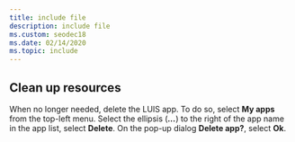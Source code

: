 ```yaml
---
title: include file
description: include file
ms.custom: seodec18
ms.date: 02/14/2020
ms.topic: include
---
```


## Clean up resources

When no longer needed, delete the LUIS app. To do so, select **My apps** from the top-left menu. Select the ellipsis (***...***) to the right of the app name in the app list, select **Delete**. On the pop-up dialog **Delete app?**, select **Ok**.